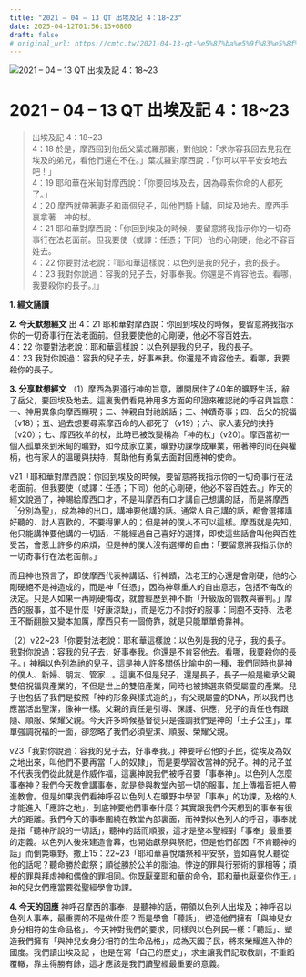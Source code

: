```yaml
---
title: "2021 – 04 – 13 QT 出埃及記 4：18~23"
date: 2025-04-12T01:56:13+0800
draft: false
# original_url: https://cmtc.tw/2021-04-13-qt-%e5%87%ba%e5%9f%83%e5%8f%8a%e8%a8%98-4%ef%bc%9a1823
---
```


![2021 – 04 – 13 QT  出埃及記 4：18\~23](/images/qt.jpg   "2021 – 04 – 13 QT  出埃及記 4：18\~23")

# 2021 – 04 – 13 QT 出埃及記 4：18\~23

> 出埃及記 4：18\~23  
> 4：18 於是，摩西回到他岳父葉忒羅那裏，對他說：「求你容我回去見我在埃及的弟兄，看他們還在不在。」葉忒羅對摩西說：「你可以平平安安地去吧！」  
> 4：19 耶和華在米甸對摩西說：「你要回埃及去，因為尋索你命的人都死了。」  
> 4：20 摩西就帶著妻子和兩個兒子，叫他們騎上驢，回埃及地去。摩西手裏拿著　神的杖。  
> 4：21 耶和華對摩西說：「你回到埃及的時候，要留意將我指示你的一切奇事行在法老面前。但我要使（或譯：任憑；下同）他的心剛硬，他必不容百姓去。  
> 4：22 你要對法老說：『耶和華這樣說：以色列是我的兒子，我的長子。  
> 4：23 我對你說過：容我的兒子去，好事奉我。你還是不肯容他去。看哪，我要殺你的長子。』」

**1. 經文誦讀**

**2.  今天默想經文**
出 4：21 耶和華對摩西說：你回到埃及的時候，要留意將我指示你的一切奇事行在法老面前。但我要使他的心剛硬，他必不容百姓去。  
4：22 你要對法老說：耶和華這樣說：以色列是我的兒子，我的長子。  
4：23 我對你說過：容我的兒子去，好事奉我。你還是不肯容他去。看哪，我要殺你的長子。

**3. 分享默想經文**
（1）摩西為要遵行神的旨意，離開居住了40年的曠野生活，辭了岳父，要回埃及地去。這裏我們看見神用多方面的印證來確認祂的呼召與旨意：一、神用異象向摩西顯現；二、神親自對祂說話；三、神蹟奇事；四、岳父的祝福（v18）；五、過去想要尋索摩西命的人都死了（v19）；六、家人妻兒的扶持（v20）；七、摩西牧羊的杖，此時已被改變稱為「神的杖」（v20）。摩西當初一個人孤單來到米甸的曠野，如今成家立業，曠野功課學成畢業，帶著神的同在與權柄，也有家人的溫暖與扶持，幫助他有勇氣去面對回應神的使命。

v21「耶和華對摩西說：你回到埃及的時候，要留意將我指示你的一切奇事行在法老面前。但我要使（或譯：任憑；下同）他的心剛硬，他必不容百姓去。」昨天的經文說過了，神賜給摩西口才，不是叫摩西有口才講自己想講的話，而是將摩西「分別為聖」，成為神的出口，講神要他講的話。通常人自己講的話，都會選擇講好聽的、討人喜歡的，不要得罪人的；但是神的僕人不可以這樣。摩西就是先知，他只能講神要他講的一切話，不能經過自己喜好的選擇，即使這些話會叫他與百姓受苦，會惹上許多的麻煩，但是神的僕人沒有選擇的自由：「要留意將我指示你的一切奇事行在法老面前。」

而且神也預言了，即使摩西代表神講話、行神蹟，法老王的心還是會剛硬，他的心剛硬絕不是神造成的，而是神「任憑」，因為神尊重人的自由意志，包括不悔改的決定。只是人如果一再剛硬悔改，就會經歷到神不斷「升級版的管教與審判。」摩西的服事，並不是什麼「好康涼缺」，而是吃力不討好的服事：同胞不支持、法老王不斷翻臉又變本加厲，摩西只有一個倚靠，就是只能單單倚靠神。

（2）v22\~23「你要對法老說：耶和華這樣說：以色列是我的兒子，我的長子。我對你說過：容我的兒子去，好事奉我。你還是不肯容他去。看哪，我要殺你的長子。」神稱以色列為祂的兒子，這是神人許多關係比喻中的一種，我們同時也是神的僕人、新婦、朋友、管家…。這裏不但是兒子，還是長子，長子一般是繼承父親雙倍祝福與產業的，不但是世上的雙倍產業，同時也被揀選來領受屬靈的產業。兒子也包括了我們是按照「神的形象與樣式造的」，有父親屬靈的DNA，所以我們也應當活出聖潔，像神一樣。父親的責任是引導、保護、供應，兒子的責任也有跟隨、順服、榮耀父親。今天許多時候基督徒只是強調我們是神的「王子公主」，單單強調祝福的一面，卻忽略了我們必須聖潔、順服、榮耀父親。

v23「我對你說過：容我的兒子去，好事奉我。」神要呼召他的子民，從埃及為奴之地出來，叫他們不要再當「人的奴隸」，而是要學習改當神的兒子。神的兒子並不代表我們從此就是作威作福，這裏神說我們被呼召要「事奉神」。以色列人怎麼事奉神？我們今天教會講事奉，就是參與教堂內部一切的服事，加上傳福音把人帶進教會。但是如果我們看神呼召以色列人在曠野中學習「事奉」的功課，及格的人才能進入「應許之地」，到底神要他們事奉什麼？其實跟我們今天想到的事奉有很大的距離。我們今天的事奉圍繞在教堂內部裏面，而神對以色列人的呼召，事奉就是指「聽神所說的一切話」，聽神的話而順服，這才是整本聖經對「事奉」最重要的定義。以色列人後來建造會幕，也開始獻祭與祭祀，但是他們卻因「不肯聽神的話」而倒斃曠野。撒上15：22\~23「耶和華喜悅燔祭和平安祭，豈如喜悅人聽從他的話呢？聽命勝於獻祭；順從勝於公羊的脂油。悖逆的罪與行邪術的罪相等；頑梗的罪與拜虛神和偶像的罪相同。你既厭棄耶和華的命令，耶和華也厭棄你作王。」神的兒女們應當要從聖經學會功課。

**4. 今天的回應**
神呼召摩西的事奉，是聽神的話，帶領以色列人出埃及；神呼召以色列人事奉，最重要的不是做什麼？而是學會「聽話」，塑造他們擁有「與神兒女身分相符的生命品格」。今天神對我們的要求，同樣與以色列民一樣：「聽話」、塑造我們擁有「與神兒女身分相符的生命品格」，成為天國子民，將來榮耀進入神的國度。我們讀出埃及記 ，也是在寫「自己的歷史」，求主讓我們記取教訓，不重蹈覆轍，靠主得勝有餘，這才應該是我們讀聖經最重要的意義。
